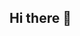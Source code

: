 ## Hi there 👋

<!--
**Benhur-Heikrujam-MTU/Benhur-Heikrujam-MTU** is a ✨ _special_ ✨ repository because its `README.md` (this file) appears on your GitHub profile.

Here are some ideas to get you started:

- 🔭 I’m currently an undergraduate at Manipur Technical University
- 🌱 I’m currently in the BTech programme of Computer Science and Engineering department
- 👯 I’m looking to collaborate on vairous projects to hone my programming skills
- 🤔 I’m looking for help with C, C++
- 💬 Ask me about the basics of C
- 📫 How to reach me: mail @benhur_23@mtu.ac.in
- 😄 Pronouns: He/Him
- ⚡ Fun fact: I like games, both playing and creating
-->
